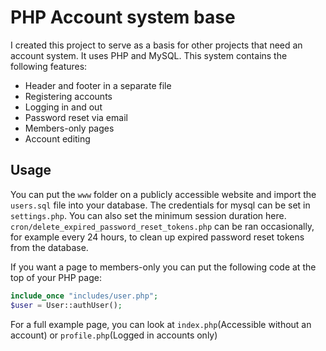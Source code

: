 # PHP Account system base
I created this project to serve as a basis for other projects that need an account system. It uses PHP and MySQL.
This system contains the following features:
- Header and footer in a separate file
- Registering accounts
- Logging in and out
- Password reset via email
- Members-only pages
- Account editing

## Usage
You can put the `www` folder on a publicly accessible website and import the `users.sql` file into your database.
The credentials for mysql can be set in `settings.php`. You can also set the minimum session duration here.  
`cron/delete_expired_password_reset_tokens.php` can be ran occasionally, for example every 24 hours, to clean up expired password reset tokens from the database.


If you want a page to members-only you can put the following code at the top of your PHP page:
```php
include_once "includes/user.php";
$user = User::authUser();
```

For a full example page, you can look at `index.php`(Accessible without an account) or `profile.php`(Logged in accounts only)
